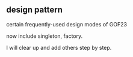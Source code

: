 ## design pattern

certain frequently-used design modes of GOF23

now include singleton, factory.

I will clear up and add others step by step.